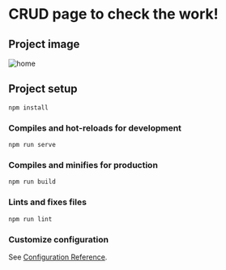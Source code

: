 # CRUD page to check the work!

## Project image 
![home](https://user-images.githubusercontent.com/73382973/131217081-f5981ddd-8832-4329-8937-f37cdf095a73.PNG)

## Project setup
```
npm install
```

### Compiles and hot-reloads for development
```
npm run serve
```

### Compiles and minifies for production
```
npm run build
```

### Lints and fixes files
```
npm run lint
```

### Customize configuration
See [Configuration Reference](https://cli.vuejs.org/config/).
